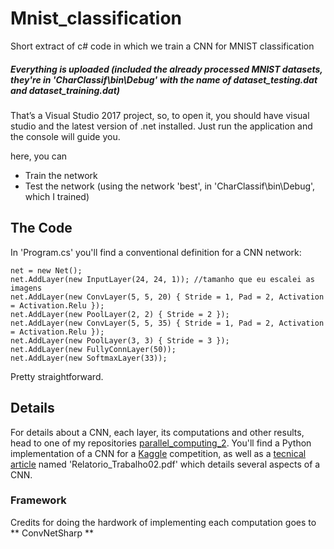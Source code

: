 # Mnist_classification
Short extract of c# code in which we train a CNN for MNIST classification

##### Everything is uploaded (included the already processed MNIST datasets, they're in 'CharClassif\bin\Debug' with the name of  dataset_testing.dat and dataset_training.dat)

That’s a Visual Studio 2017 project, so, to open it, you should have visual studio and the latest version of .net installed.
Just run the application and the console will guide you.

here, you can 
* Train the network
* Test the network (using the network 'best', in 'CharClassif\bin\Debug', which I trained)

## The Code

In 'Program.cs' you'll find a conventional definition for a CNN network:
```
net = new Net();
net.AddLayer(new InputLayer(24, 24, 1)); //tamanho que eu escalei as imagens
net.AddLayer(new ConvLayer(5, 5, 20) { Stride = 1, Pad = 2, Activation = Activation.Relu });
net.AddLayer(new PoolLayer(2, 2) { Stride = 2 });
net.AddLayer(new ConvLayer(5, 5, 35) { Stride = 1, Pad = 2, Activation = Activation.Relu });
net.AddLayer(new PoolLayer(3, 3) { Stride = 3 });
net.AddLayer(new FullyConnLayer(50));
net.AddLayer(new SoftmaxLayer(33));
```
Pretty straightforward.
## Details

For details about a CNN, each layer, its computations and other results, head to one of my repositories [parallel_computing_2](https://github.com/leoniloris/parallel_computing_2). You'll find a Python implementation of a CNN for a [Kaggle](https://www.kaggle.com) competition, as well as a [tecnical article](https://github.com/leoniloris/parallel_computing_2/blob/master/Relatorio_Trabalho02.pdf) named 'Relatorio_Trabalho02.pdf' which details several aspects of a CNN. 

### Framework
Credits for doing the hardwork of implementing each computation goes to ** ConvNetSharp ** 


